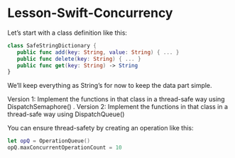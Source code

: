 # Lesson-Swift-Concurrency

Let’s start with a class definition like this:

```swift
class SafeStringDictionary {
   public func add(key: String, value: String) { ... }
   public func delete(key: String) { ... }
   public func get(key: String) -> String
}
```

We’ll keep everything as String’s for now to keep the data part simple.  

Version 1: Implement the functions in that class in a thread-safe way using DispatchSemaphore() .
Version 2: Implement the functions in that class in a thread-safe way using DispatchQueue()

You can ensure thread-safety by creating an operation like this:

```swift
let opQ = OperationQueue()
opQ.maxConcurrentOperationCount = 10
```
